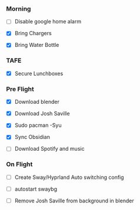 
### Morning
- [ ] Disable google home alarm
- [x] Bring Chargers
- [x] Bring Water Bottle


### TAFE
- [x] Secure Lunchboxes


### Pre Flight
- [x] Download blender
- [x] Download Josh Saville
- [x] Sudo pacman -Syu
- [x] Sync Obsidian
- [ ] Download Spotify and music


### On Flight
- [ ] Create Sway/Hyprland Auto switching config
- [ ] autostart swaybg
- [ ] Remove Josh Saville from background in blender



